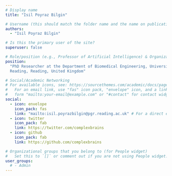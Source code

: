 ```yaml
---
# Display name
title: "Isil Poyraz Bilgin"

# Username (this should match the folder name and the name on publications)
authors:
  - "Isil Poyraz Bilgin"

# Is this the primary user of the site?
superuser: false

# Role/position (e.g., Professor of Artificial Intelligence) & Organizations/Affiliations
position:
  "PhD Researcher at the Department of Biomedical Engineering, University of
  Reading, Reading, United Kingdom"

# Social/Academic Networking
# For available icons, see: https://sourcethemes.com/academic/docs/page-builder/#icons
#   For an email link, use "fas" icon pack, "envelope" icon, and a link in the
#   form "mailto:your-email@example.com" or "#contact" for contact widget.
social:
  - icon: envelope
    icon_pack: fas
    link: "mailto:isil.poyrazbilgin@pgr.reading.ac.uk" # For a direct email link, use "mailto:test@example.org".
  - icon: twitter
    icon_pack: fab
    link: https://twitter.com/complexbrains
  - icon: github
    icon_pack: fab
    link: https://github.com/complexbrains

# Organizational groups that you belong to (for People widget)
#   Set this to `[]` or comment out if you are not using People widget.
user_groups:
  # - Admin
---
```

